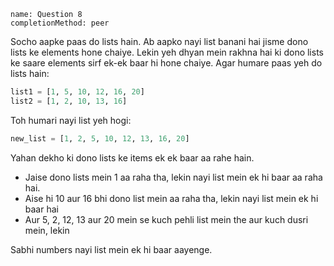 ```ngMeta
name: Question 8
completionMethod: peer
```

Socho aapke paas do lists hain. Ab aapko nayi list banani hai jisme dono lists ke elements hone chaiye. Lekin yeh dhyan mein rakhna hai ki dono lists ke saare elements sirf ek-ek baar hi hone chaiye. Agar humare paas yeh do lists hain:

```python
list1 = [1, 5, 10, 12, 16, 20]
list2 = [1, 2, 10, 13, 16]
```

Toh humari nayi list yeh hogi:

```python
new_list = [1, 2, 5, 10, 12, 13, 16, 20]
```

Yahan dekho ki dono lists ke items ek ek baar aa rahe hain.

* Jaise dono lists mein 1 aa raha tha, lekin nayi list mein ek hi baar aa raha hai.
* Aise hi 10 aur 16 bhi dono list mein aa raha tha, lekin nayi list mein ek hi baar hai
* Aur 5, 2, 12, 13 aur 20 mein se kuch pehli list mein the aur kuch dusri mein, lekin

Sabhi numbers nayi list mein ek hi baar aayenge.